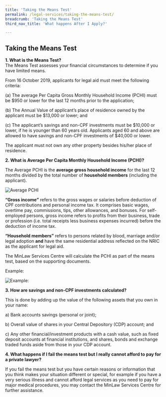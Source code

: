 ```yaml
---
title: 'Taking the Means Test'
permalink: /legal-services/taking-the-means-test/
breadcrumb: 'Taking the Means Test'
third_nav_title: 'What happens After I Apply?'

---
```



## Taking the Means Test

**1. What is the Means Test?**<br>
The Means Test assesses your financial circumstances to determine if you have limited means.

From 16 October 2019, applicants for legal aid must meet the following criteria:

(a) The average Per Capita Gross Monthly Household Income (PCHI) must be $950 or lower for the last 12 months prior to the application;<br>

(b) The Annual Value of applicant’s place of residence owned by the applicant must be $13,000 or lower; and<br>

(c) The applicant’s savings and non-CPF investments must be $10,000 or lower, if he is younger than 60 years old. Applicants aged 60 and above are allowed to have savings and non-CPF investments of $40,000 or lower.<br>

The applicant must not own any other property besides his/her place of residence.


**2. What is Average Per Capita Monthly Household Income (PCHI)?**<br>

The Average PCHI is the **average gross household income** for the last 12 months divided by the total number of **household members** (including the applicant). 

![Average PCHI](/images/Average_PCHI.JPG) 


**“Gross income”** refers to the gross wages or salaries before deduction of CPF contributions and personal income tax. It comprises basic wages, overtime pay, commissions, tips, other allowances, and bonuses. For self-employed persons, gross income refers to profits from their business, trade or profession (i.e. total receipts less business expenses incurred) before the deduction of income tax.

**“Household members”** refers to persons related by blood, marriage and/or legal adoption **and** have the same residential address reflected on the NRIC as the applicant for legal aid.

The MinLaw Services Centre will calculate the PCHI as part of the means test, based on the supporting documents. 

Example:

![Example:](/images/Example_of_PCHI.JPG)


**3. How are savings and non-CPF investments calculated?**<br>

This is done by adding up the value of the following assets that you own in your name:<br>

a)	Bank accounts savings (personal or joint);<br>

b)	Overall value of shares in your Central Depository (CDP) account; and<br>

c)	Any other financial/investment products with a cash value, such as fixed deposit accounts at financial institutions, and shares, bonds and exchange traded funds aside from those in your CDP account. <br>


**4. What happens if I fail the means test but I really cannot afford to pay for a private lawyer?**

If you fail the means test but you have certain reasons or information that you think makes your situation different or special, for example if you have a very serious illness and cannot afford legal services as you need to pay for major medical procedures, you may contact the MinLaw Services Centre for further assistance. 
